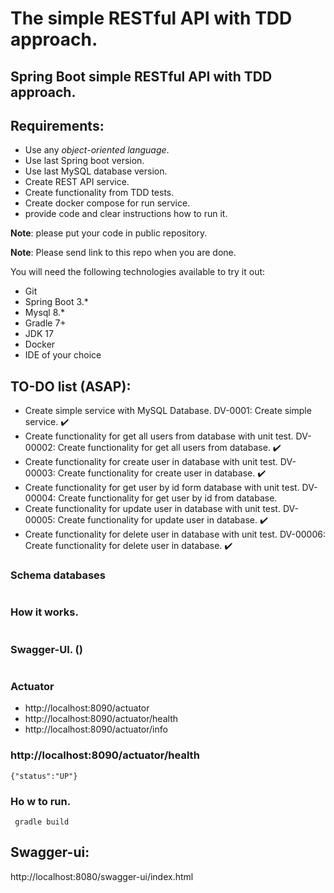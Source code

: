 # The simple RESTful API with TDD approach.

## Spring Boot simple RESTful API with TDD approach.

## Requirements:

- Use any *object-oriented language*.
- Use last Spring boot version.
- Use last MySQL database version.
- Create REST API service.
- Create functionality from TDD tests.
- Create docker compose for run service.
- provide code and clear instructions how to run it.

**Note**: please put your code in public repository.

**Note**: Please send link to this repo when you are done.

You will need the following technologies available to try it out:

* Git
* Spring Boot 3.*
* Mysql 8.*
* Gradle 7+
* JDK 17
* Docker
* IDE of your choice

## TO-DO list (ASAP):

- Create simple service with MySQL Database. DV-0001: Create simple service. :heavy_check_mark:
- Create functionality for get all users from database with unit test. DV-00002: Create functionality for get all users from database. :heavy_check_mark:
- Create functionality for create user in database with unit test. DV-00003: Create functionality for create user in database.  :heavy_check_mark:
- Create functionality for get user by id form database with unit test. DV-00004: Create functionality for get user by id from database.
- Create functionality for update user in database with unit test. DV-00005: Create functionality for update user in database.  :heavy_check_mark:
- Create functionality for delete user in database with unit test. DV-00006: Create functionality for delete user in database.  :heavy_check_mark:
### Schema databases

![]()

### How it works.

![]()

### Swagger-UI. ()

![]()

### Actuator

* http://localhost:8090/actuator
* http://localhost:8090/actuator/health
* http://localhost:8090/actuator/info

### http://localhost:8090/actuator/health

```{"status":"UP"}```

### Ho w to run.

``` gradle build```

## Swagger-ui:
http://localhost:8080/swagger-ui/index.html
![]()

